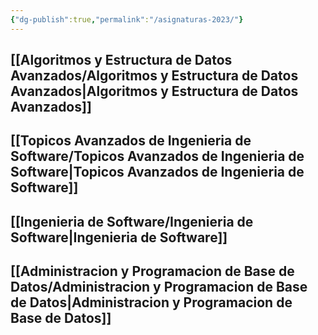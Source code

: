 ```yaml
---
{"dg-publish":true,"permalink":"/asignaturas-2023/"}
---
```



## [[Algoritmos y Estructura de Datos Avanzados/Algoritmos y Estructura de Datos Avanzados\|Algoritmos y Estructura de Datos Avanzados]]



## [[Topicos Avanzados de Ingenieria de Software/Topicos Avanzados de Ingenieria de Software\|Topicos Avanzados de Ingenieria de Software]]



## [[Ingenieria de Software/Ingenieria de Software\|Ingenieria de Software]]



## [[Administracion y Programacion de Base de Datos/Administracion y Programacion de Base de Datos\|Administracion y Programacion de Base de Datos]]





